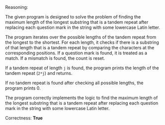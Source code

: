 Reasoning:

The given program is designed to solve the problem of finding the maximum length of the longest substring that is a tandem repeat after replacing each question mark in the string with some lowercase Latin letter.

The program iterates over the possible lengths of the tandem repeat from the longest to the shortest. For each length, it checks if there is a substring of that length that is a tandem repeat by comparing the characters at the corresponding positions. If a question mark is found, it is treated as a match. If a mismatch is found, the count is reset.

If a tandem repeat of length `j` is found, the program prints the length of the tandem repeat (`2*j`) and returns.

If no tandem repeat is found after checking all possible lengths, the program prints 0.

The program correctly implements the logic to find the maximum length of the longest substring that is a tandem repeat after replacing each question mark in the string with some lowercase Latin letter.

Correctness: **True**
